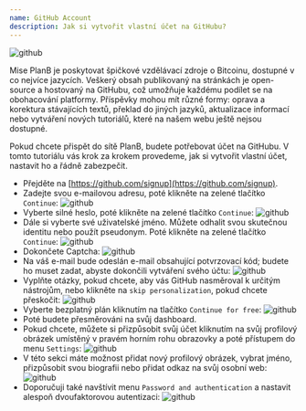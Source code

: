```yaml
---
name: GitHub Account
description: Jak si vytvořit vlastní účet na GitHubu?
---
```

![github](assets/cover.webp)

Mise PlanB je poskytovat špičkové vzdělávací zdroje o Bitcoinu, dostupné v co nejvíce jazycích. Veškerý obsah publikovaný na stránkách je open-source a hostovaný na GitHubu, což umožňuje každému podílet se na obohacování platformy. Příspěvky mohou mít různé formy: oprava a korektura stávajících textů, překlad do jiných jazyků, aktualizace informací nebo vytváření nových tutoriálů, které na našem webu ještě nejsou dostupné.

Pokud chcete přispět do sítě PlanB, budete potřebovat účet na GitHubu. V tomto tutoriálu vás krok za krokem provedeme, jak si vytvořit vlastní účet, nastavit ho a řádně zabezpečit.

- Přejděte na [https://github.com/signup](https://github.com/signup). 
- Zadejte svou e-mailovou adresu, poté klikněte na zelené tlačítko `Continue`:
![github](assets/1.webp)
- Vyberte silné heslo, poté klikněte na zelené tlačítko `Continue`:
![github](assets/2.webp)
- Dále si vyberte své uživatelské jméno. Můžete odhalit svou skutečnou identitu nebo použít pseudonym. Poté klikněte na zelené tlačítko `Continue`:
![github](assets/3.webp)
- Dokončete Captcha:
![github](assets/4.webp)
- Na váš e-mail bude odeslán e-mail obsahující potvrzovací kód; budete ho muset zadat, abyste dokončili vytváření svého účtu:
![github](assets/5.webp)
- Vyplňte otázky, pokud chcete, aby vás GitHub nasměroval k určitým nástrojům, nebo klikněte na `skip personalization`, pokud chcete přeskočit:
![github](assets/6.webp)
- Vyberte bezplatný plán kliknutím na tlačítko `Continue for free`:
![github](assets/7.webp)
- Poté budete přesměrováni na svůj dashboard. 
- Pokud chcete, můžete si přizpůsobit svůj účet kliknutím na svůj profilový obrázek umístěný v pravém horním rohu obrazovky a poté přístupem do menu `Settings`:
![github](assets/8.webp)
- V této sekci máte možnost přidat nový profilový obrázek, vybrat jméno, přizpůsobit svou biografii nebo přidat odkaz na svůj osobní web:
![github](assets/9.webp)
- Doporučuji také navštívit menu `Password and authentication` a nastavit alespoň dvoufaktorovou autentizaci:
![github](assets/10.webp)